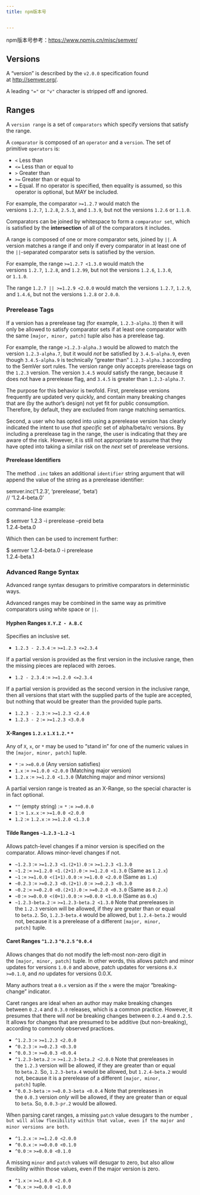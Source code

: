 ```yaml
---
title: npm版本号


---
```

npm版本号参考：https://www.npmjs.cn/misc/semver/

## Versions

A &#8220;version&#8221; is described by the `v2.0.0` specification found at <http://semver.org/>.

A leading `"="` or `"v"` character is stripped off and ignored.

## <a id="ranges" class="anchor" href="https://www.npmjs.cn/misc/semver/#ranges" aria-hidden="true"></a>Ranges

A `version range` is a set of `comparators` which specify versions that satisfy the range.

A `comparator` is composed of an `operator` and a `version`. The set of primitive `operators` is:

* `<` Less than
* `<=` Less than or equal to
* `>` Greater than
* `>=` Greater than or equal to
* `=` Equal. If no operator is specified, then equality is assumed, so this operator is optional, but MAY be included.

For example, the comparator `>=1.2.7` would match the versions `1.2.7`, `1.2.8`, `2.5.3`, and `1.3.9`, but not the versions `1.2.6` or `1.1.0`.

Comparators can be joined by whitespace to form a `comparator set`, which is satisfied by the **intersection** of all of the comparators it includes.

A range is composed of one or more comparator sets, joined by `||`. A version matches a range if and only if every comparator in at least one of the `||`-separated comparator sets is satisfied by the version.

For example, the range `>=1.2.7 <1.3.0` would match the versions `1.2.7`, `1.2.8`, and `1.2.99`, but not the versions `1.2.6`, `1.3.0`, or `1.1.0`.

The range `1.2.7 || >=1.2.9 <2.0.0` would match the versions `1.2.7`, `1.2.9`, and `1.4.6`, but not the versions `1.2.8` or `2.0.0`.

### <a id="prerelease-tags" class="anchor" href="https://www.npmjs.cn/misc/semver/#prerelease-tags" aria-hidden="true"></a>Prerelease Tags

If a version has a prerelease tag (for example, `1.2.3-alpha.3`) then it will only be allowed to satisfy comparator sets if at least one comparator with the same `[major, minor, patch]` tuple also has a prerelease tag.

For example, the range `>1.2.3-alpha.3` would be allowed to match the version `1.2.3-alpha.7`, but it would _not_ be satisfied by `3.4.5-alpha.9`, even though `3.4.5-alpha.9` is technically &#8220;greater than&#8221; `1.2.3-alpha.3` according to the SemVer sort rules. The version range only accepts prerelease tags on the `1.2.3` version. The version `3.4.5` _would_ satisfy the range, because it does not have a prerelease flag, and `3.4.5` is greater than `1.2.3-alpha.7`.

The purpose for this behavior is twofold. First, prerelease versions frequently are updated very quickly, and contain many breaking changes that are (by the author&#8217;s design) not yet fit for public consumption. Therefore, by default, they are excluded from range matching semantics.

Second, a user who has opted into using a prerelease version has clearly indicated the intent to use _that specific_ set of alpha/beta/rc versions. By including a prerelease tag in the range, the user is indicating that they are aware of the risk. However, it is still not appropriate to assume that they have opted into taking a similar risk on the _next_ set of prerelease versions.

#### <a id="prerelease-identifiers" class="anchor" href="https://www.npmjs.cn/misc/semver/#prerelease-identifiers" aria-hidden="true"></a>Prerelease Identifiers

The method `.inc` takes an additional `identifier` string argument that will append the value of the string as a prerelease identifier:

<div class="highlight javascript">
  <div class="line">
    semver.inc(&#8216;1.2.3&#8216;, &#8216;prerelease&#8216;, &#8216;beta&#8216;)
  </div>
  <div class="line">
    // &#8216;1.2.4-beta.0&#8217;
  </div>
</div>

command-line example:

<div class="highlight sh">
  <div class="line">
    $ semver 1.2.3 -i prerelease &#8211;preid beta
  </div>
  <div class="line">
    1.2.4-beta.0
  </div>
</div>

Which then can be used to increment further:

<div class="highlight sh">
  <div class="line">
    $ semver 1.2.4-beta.0 -i prerelease
  </div>
  <div class="line">
    1.2.4-beta.1
  </div>
</div>

### <a id="advanced-range-syntax" class="anchor" href="https://www.npmjs.cn/misc/semver/#advanced-range-syntax" aria-hidden="true"></a>Advanced Range Syntax

Advanced range syntax desugars to primitive comparators in deterministic ways.

Advanced ranges may be combined in the same way as primitive comparators using white space or `||`.

#### <a id="hyphen-ranges-xyz---abc" class="anchor" href="https://www.npmjs.cn/misc/semver/#hyphen-ranges-xyz---abc" aria-hidden="true"></a>Hyphen Ranges `X.Y.Z - A.B.C`

Specifies an inclusive set.

* `1.2.3 - 2.3.4` := `>=1.2.3 <=2.3.4`

If a partial version is provided as the first version in the inclusive range, then the missing pieces are replaced with zeroes.

* `1.2 - 2.3.4` := `>=1.2.0 <=2.3.4`

If a partial version is provided as the second version in the inclusive range, then all versions that start with the supplied parts of the tuple are accepted, but nothing that would be greater than the provided tuple parts.

* `1.2.3 - 2.3` := `>=1.2.3 <2.4.0`
* `1.2.3 - 2` := `>=1.2.3 <3.0.0`

#### <a id="x-ranges-12x-1x-12-" class="anchor" href="https://www.npmjs.cn/misc/semver/#x-ranges-12x-1x-12-" aria-hidden="true"></a>X-Ranges `1.2.x` `1.X` `1.2.*` `*`

Any of `X`, `x`, or `*` may be used to &#8220;stand in&#8221; for one of the numeric values in the `[major, minor, patch]` tuple.

* `*` := `>=0.0.0` (Any version satisfies)
* `1.x` := `>=1.0.0 <2.0.0` (Matching major version)
* `1.2.x` := `>=1.2.0 <1.3.0` (Matching major and minor versions)

A partial version range is treated as an X-Range, so the special character is in fact optional.

* `""` (empty string) := `*` := `>=0.0.0`
* `1` := `1.x.x` := `>=1.0.0 <2.0.0`
* `1.2` := `1.2.x` := `>=1.2.0 <1.3.0`

#### <a id="tilde-ranges-123-12-1" class="anchor" href="https://www.npmjs.cn/misc/semver/#tilde-ranges-123-12-1" aria-hidden="true"></a>Tilde Ranges `~1.2.3` `~1.2` `~1`

Allows patch-level changes if a minor version is specified on the comparator. Allows minor-level changes if not.

* `~1.2.3` := `>=1.2.3 <1.(2+1).0` := `>=1.2.3 <1.3.0`
* `~1.2` := `>=1.2.0 <1.(2+1).0` := `>=1.2.0 <1.3.0` (Same as `1.2.x`)
* `~1` := `>=1.0.0 <(1+1).0.0` := `>=1.0.0 <2.0.0` (Same as `1.x`)
* `~0.2.3` := `>=0.2.3 <0.(2+1).0` := `>=0.2.3 <0.3.0`
* `~0.2` := `>=0.2.0 <0.(2+1).0` := `>=0.2.0 <0.3.0` (Same as `0.2.x`)
* `~0` := `>=0.0.0 <(0+1).0.0` := `>=0.0.0 <1.0.0` (Same as `0.x`)
* `~1.2.3-beta.2` := `>=1.2.3-beta.2 <1.3.0` Note that prereleases in the `1.2.3` version will be allowed, if they are greater than or equal to `beta.2`. So, `1.2.3-beta.4` would be allowed, but `1.2.4-beta.2` would not, because it is a prerelease of a different `[major, minor, patch]` tuple.

#### <a id="caret-ranges-123-025-004" class="anchor" href="https://www.npmjs.cn/misc/semver/#caret-ranges-123-025-004" aria-hidden="true"></a>Caret Ranges `^1.2.3` `^0.2.5` `^0.0.4`

Allows changes that do not modify the left-most non-zero digit in the `[major, minor, patch]` tuple. In other words, this allows patch and minor updates for versions `1.0.0` and above, patch updates for versions `0.X >=0.1.0`, and <em>no</em> updates for versions 0.0.X.

Many authors treat a `0.x` version as if the `x` were the major &#8220;breaking-change&#8221; indicator.

Caret ranges are ideal when an author may make breaking changes between `0.2.4` and `0.3.0` releases, which is a common practice. However, it presumes that there will _not_ be breaking changes between `0.2.4` and `0.2.5`. It allows for changes that are presumed to be additive (but non-breaking), according to commonly observed practices.

* `^1.2.3` := `>=1.2.3 <2.0.0`
* `^0.2.3` := `>=0.2.3 <0.3.0`
* `^0.0.3` := `>=0.0.3 <0.0.4`
* `^1.2.3-beta.2` := `>=1.2.3-beta.2 <2.0.0` Note that prereleases in the `1.2.3` version will be allowed, if they are greater than or equal to `beta.2`. So, `1.2.3-beta.4` would be allowed, but `1.2.4-beta.2` would not, because it is a prerelease of a different `[major, minor, patch]` tuple.
* `^0.0.3-beta` := `>=0.0.3-beta <0.0.4` Note that prereleases in the `0.0.3` version _only_ will be allowed, if they are greater than or equal to `beta`. So, `0.0.3-pr.2` would be allowed.

When parsing caret ranges, a missing `patch` value desugars to the number ``, but will allow flexibility within that value, even if the major and minor versions are both``.

* `^1.2.x` := `>=1.2.0 <2.0.0`
* `^0.0.x` := `>=0.0.0 <0.1.0`
* `^0.0` := `>=0.0.0 <0.1.0`

A missing `minor` and `patch` values will desugar to zero, but also allow flexibility within those values, even if the major version is zero.

* `^1.x` := `>=1.0.0 <2.0.0`
* `^0.x` := `>=0.0.0 <1.0.0`
